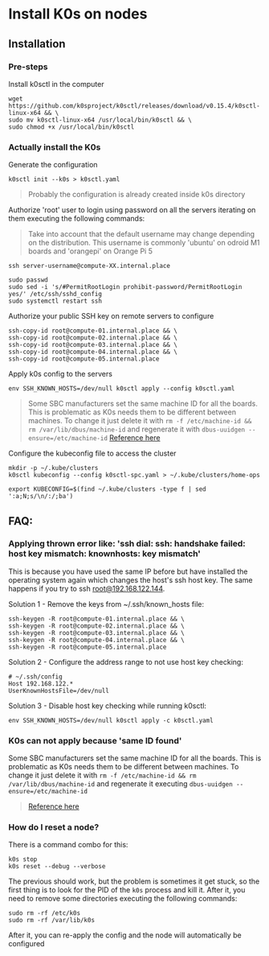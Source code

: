 # Install K0s on nodes

## Installation

### Pre-steps

Install k0sctl in the computer

```console
wget https://github.com/k0sproject/k0sctl/releases/download/v0.15.4/k0sctl-linux-x64 && \
sudo mv k0sctl-linux-x64 /usr/local/bin/k0sctl && \
sudo chmod +x /usr/local/bin/k0sctl
```
### Actually install the K0s

Generate the configuration

```console
k0sctl init --k0s > k0sctl.yaml
```

> Probably the configuration is already created inside k0s directory

Authorize 'root' user to login using password on all the servers iterating on them executing the following commands:

> Take into account that the default username may change depending on the distribution. 
> This username is commonly 'ubuntu' on odroid M1 boards and 'orangepi' on Orange Pi 5

```console
ssh server-username@compute-XX.internal.place

sudo passwd
sudo sed -i 's/#PermitRootLogin prohibit-password/PermitRootLogin yes/' /etc/ssh/sshd_config
sudo systemctl restart ssh
```

Authorize your public SSH key on remote servers to configure

```console
ssh-copy-id root@compute-01.internal.place && \
ssh-copy-id root@compute-02.internal.place && \
ssh-copy-id root@compute-03.internal.place && \
ssh-copy-id root@compute-04.internal.place && \
ssh-copy-id root@compute-05.internal.place
```

Apply k0s config to the servers

```console
env SSH_KNOWN_HOSTS=/dev/null k0sctl apply --config k0sctl.yaml
```

> Some SBC manufacturers set the same machine ID for all the boards. This is problematic as K0s needs them 
> to be different between machines. To change it just delete it with 
> `rm -f /etc/machine-id && rm /var/lib/dbus/machine-id` and regenerate it with `dbus-uuidgen --ensure=/etc/machine-id`
> [Reference here](https://unix.stackexchange.com/a/403054)

Configure the kubeconfig file to access the cluster

```console
mkdir -p ~/.kube/clusters
k0sctl kubeconfig --config k0sctl-spc.yaml > ~/.kube/clusters/home-ops

export KUBECONFIG=$(find ~/.kube/clusters -type f | sed ':a;N;s/\n/:/;ba')
```

## FAQ:

### Applying thrown error like: 'ssh dial: ssh: handshake failed: host key mismatch: knownhosts: key mismatch'

This is because you have used the same IP before but have installed the operating system again which changes the host's ssh host key. 
The same happens if you try to ssh root@192.168.122.144.

Solution 1 - Remove the keys from ~/.ssh/known_hosts file:

```console
ssh-keygen -R root@compute-01.internal.place && \
ssh-keygen -R root@compute-02.internal.place && \
ssh-keygen -R root@compute-03.internal.place && \
ssh-keygen -R root@compute-04.internal.place && \
ssh-keygen -R root@compute-05.internal.place
```

Solution 2 - Configure the address range to not use host key checking:

```console
# ~/.ssh/config
Host 192.168.122.*
UserKnownHostsFile=/dev/null
```

Solution 3 - Disable host key checking while running k0sctl:

```console
env SSH_KNOWN_HOSTS=/dev/null k0sctl apply -c k0sctl.yaml
```

### K0s can not apply because 'same ID found'

Some SBC manufacturers set the same machine ID for all the boards. This is problematic as K0s needs them
to be different between machines. To change it just delete it with `rm -f /etc/machine-id && rm /var/lib/dbus/machine-id` 
and regenerate it executing `dbus-uuidgen --ensure=/etc/machine-id`

> [Reference here](https://unix.stackexchange.com/a/403054)

### How do I reset a node?

There is a command combo for this: 

```console
k0s stop
k0s reset --debug --verbose
```

The previous should work, but the problem is sometimes it get stuck, so the first thing is to look for the PID of the
`k0s` process and kill it. After it, you need to remove some directories executing the following commands:

```console
sudo rm -rf /etc/k0s
sudo rm -rf /var/lib/k0s
```

After it, you can re-apply the config and the node will automatically be configured